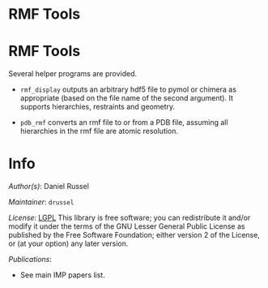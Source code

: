 # RMF Tools

# RMF Tools

Several helper programs are provided.

- `rmf_display` outputs an arbitrary
   hdf5 file to pymol or chimera as appropriate (based on the file name of the
   second argument). It supports hierarchies, restraints and geometry.

- `pdb_rmf` converts an rmf file to or from a PDB file, assuming all hierarchies
   in the rmf file are atomic resolution.

# Info

_Author(s)_: Daniel Russel

_Maintainer_: `drussel`

_License_: [LGPL](http://www.gnu.org/licenses/old-licenses/lgpl-2.1.html)
This library is free software; you can redistribute it and/or
modify it under the terms of the GNU Lesser General Public
License as published by the Free Software Foundation; either
version 2 of the License, or (at your option) any later version.

_Publications_:
 - See main IMP papers list.
